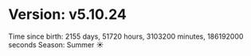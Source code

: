 # Version: v5.10.24
Time since birth: 2155 days, 51720 hours, 3103200 minutes, 186192000 seconds
Season: Summer ☀️
